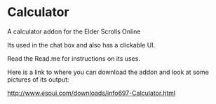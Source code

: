 # Calculator
A calculator addon for the Elder Scrolls Online


Its used in the chat box and also has a clickable UI.

Read the Read.me for instructions on its uses.

Here is a link to where you can download the addon and look at some pictures of its output:

http://www.esoui.com/downloads/info697-Calculator.html

